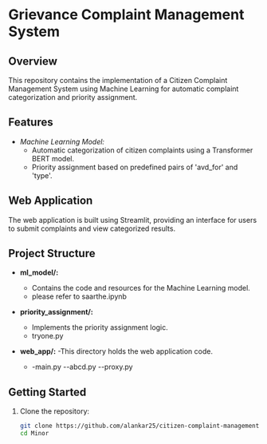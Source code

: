 # Grievance Complaint Management System

## Overview

This repository contains the implementation of a Citizen Complaint Management System using Machine Learning for automatic complaint categorization and priority assignment.

## Features

- *Machine Learning Model:*
  - Automatic categorization of citizen complaints using a Transformer BERT model.
  - Priority assignment based on predefined pairs of 'avd_for' and 'type'.

## Web Application

The web application is built using Streamlit, providing an interface for users to submit complaints and view categorized results.

## Project Structure

- **ml_model/:**
  - Contains the code and resources for the Machine Learning model.
  - please refer to saarthe.ipynb
  

- **priority_assignment/:**
  - Implements the priority assignment logic.
  - tryone.py


- **web_app/:**
  -This directory holds the web application code.
  - -main.py --abcd.py --proxy.py

## Getting Started

1. Clone the repository:
   ```bash
   git clone https://github.com/alankar25/citizen-complaint-management.git
   cd Minor
